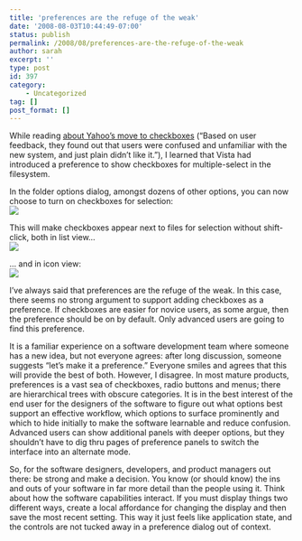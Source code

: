```yaml
---
title: 'preferences are the refuge of the weak'
date: '2008-08-03T10:44:49-07:00'
status: publish
permalink: /2008/08/preferences-are-the-refuge-of-the-weak
author: sarah
excerpt: ''
type: post
id: 397
category:
    - Uncategorized
tag: []
post_format: []
---
```

While reading [about Yahoo’s move to checkboxes](http://www.webpronews.com/blogtalk/2007/06/07/yahoo-learning-email-innovation-lesson) (“Based on user feedback, they found out that users were confused and unfamiliar with the new system, and just plain didn’t like it.”), I learned that Vista had introduced a preference to show checkboxes for multiple-select in the filesystem.

In the folder options dialog, amongst dozens of other options, you can now choose to turn on checkboxes for selection:  
![](http://www.lytebyte.com/wp-content/uploads/2007/07/folder-options-to-enable-check-boxes.png)

This will make checkboxes appear next to files for selection without shift-click, both in list view…  
![](http://www.lytebyte.com/wp-content/uploads/2007/07/multiple-selection-by-check-box.png)

… and in icon view:  
![](http://www.nirmaltv.com/wp-content/uploads/2008/06/image-thumb4.png)

I’ve always said that preferences are the refuge of the weak. In this case, there seems no strong argument to support adding checkboxes as a preference. If checkboxes are easier for novice users, as some argue, then the preference should be on by default. Only advanced users are going to find this preference.

It is a familiar experience on a software development team where someone has a new idea, but not everyone agrees: after long discussion, someone suggests “let’s make it a preference.” Everyone smiles and agrees that this will provide the best of both. However, I disagree. In most mature products, preferences is a vast sea of checkboxes, radio buttons and menus; there are hierarchical trees with obscure categories. It is in the best interest of the end user for the designers of the software to figure out what options best support an effective workflow, which options to surface prominently and which to hide initially to make the software learnable and reduce confusion. Advanced users can show additional panels with deeper options, but they shouldn’t have to dig thru pages of preference panels to switch the interface into an alternate mode.

So, for the software designers, developers, and product managers out there: be strong and make a decision. You know (or should know) the ins and outs of your software in far more detail than the people using it. Think about how the software capabilities interact. If you must display things two different ways, create a local affordance for changing the display and then save the most recent setting. This way it just feels like application state, and the controls are not tucked away in a preference dialog out of context.